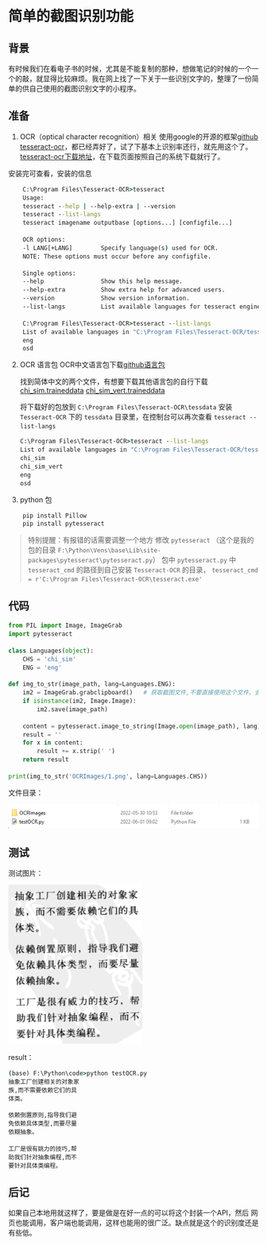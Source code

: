 # 简单的截图识别功能

## 背景

有时候我们在看电子书的时候，尤其是不能复制的那种，想做笔记的时候的一个一个的敲，就显得比较麻烦。我在网上找了一下关于一些识别文字的，整理了一份简单的供自己使用的截图识别文字的小程序。

## 准备

1. OCR（optical character recognition）相关
使用google的开源的框架[github tesseract-ocr](https://github.com/tesseract-ocr/tesseract)，都已经弄好了，试了下基本上识别率还行，就先用这个了。
[tesseract-ocr下载地址](https://tesseract-ocr.github.io/tessdoc/Downloads.html)，在下载页面按照自己的系统下载就行了。

安装完可查看，安装的信息

```cmd
    C:\Program Files\Tesseract-OCR>tesseract
    Usage:
    tesseract --help | --help-extra | --version
    tesseract --list-langs
    tesseract imagename outputbase [options...] [configfile...]

    OCR options:
    -l LANG[+LANG]        Specify language(s) used for OCR.
    NOTE: These options must occur before any configfile.

    Single options:
    --help                Show this help message.
    --help-extra          Show extra help for advanced users.
    --version             Show version information.
    --list-langs          List available languages for tesseract engine.

    C:\Program Files\Tesseract-OCR>tesseract --list-langs
    List of available languages in "C:\Program Files\Tesseract-OCR/tessdata/" (4):
    eng
    osd
```

2. OCR 语言包
    OCR中文语言包下载[github语言包](https://github.com/tesseract-ocr/tessdata)

    找到简体中文的两个文件，有想要下载其他语言包的自行下载
    [chi_sim.traineddata](https://raw.githubusercontent.com/tesseract-ocr/tessdata/main/chi_sim.traineddata)
    [chi_sim_vert.traineddata](https://raw.githubusercontent.com/tesseract-ocr/tessdata/main/chi_sim_vert.traineddata)

    将下载好的包放到 `C:\Program Files\Tesseract-OCR\tessdata` 安装 `Tesseract-OCR` 下的 `tessdata` 目录里，在控制台可以再次查看 `tesseract --list-langs`

    ```cmd
    C:\Program Files\Tesseract-OCR>tesseract --list-langs
    List of available languages in "C:\Program Files\Tesseract-OCR/tessdata/" (4):
    chi_sim
    chi_sim_vert
    eng
    osd
    ```

3. python 包

```cmd
    pip install Pillow
    pip install pytesseract
```

> 特别提醒：有报错的话需要调整一个地方
   修改 `pytesseract` （这个是我的包的目录 `F:\Python\Vens\base\Lib\site-packages\pytesseract\pytesseract.py`） 包中 `pytesseract.py` 中 `tesseract_cmd` 的路径到自己安装 `Tesseract-OCR` 的目录，
   `tesseract_cmd = r'C:\Program Files\Tesseract-OCR\tesseract.exe'`

## 代码

```py
from PIL import Image, ImageGrab
import pytesseract

class Languages(object):
    CHS = 'chi_sim'
    ENG = 'eng'

def img_to_str(image_path, lang=Languages.ENG):
    im2 = ImageGrab.grabclipboard()   # 获取截图文件,不要直接使用这个文件，会提示文件格式不正确，先保存成png格式的
    if isinstance(im2, Image.Image):
        im2.save(image_path)

    content = pytesseract.image_to_string(Image.open(image_path), lang) # 获取截图文件
    result = ''
    for x in content:
        result += x.strip(' ')
    return result

print(img_to_str('OCRImages/1.png', lang=Languages.CHS))
```

文件目录：

![folder_info](./resources/ocr/folder_info.png)

## 测试

测试图片：

![test_ocr_image](./resources/ocr/test_ocr_image.png)

result：

```cmd
(base) F:\Python\code>python testOCR.py
抽象工厂创建相关的对象家
族,而不需要依赖它们的具
体类。

依赖倒置原则,指导我们避
免依赖具体类型,而要尽量
依糊抽象。

工厂是很有姚力的技巧,帮
助我们针对抽象编程,而不
要针对具体类编程。
```

## 后记

如果自己本地用就这样了，要是做是在好一点的可以将这个封装一个API，然后 网页也能调用，客户端也能调用，这样也能用的很广泛。缺点就是这个的识别度还是有些低。
